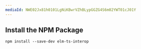 ```yaml
---
mediaId: NWE02Jx81h0101LgNiKBwrVZhBLypGGZG4S6m02YWT01cJ01Y
---
```


## Install the NPM Package

```shell
npm install --save-dev elm-ts-interop
```
